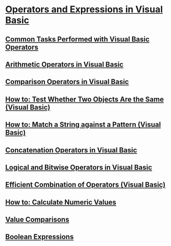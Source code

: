 # [Operators and Expressions in Visual Basic](index.md)
## [Common Tasks Performed with Visual Basic Operators](common-tasks-performed-with-visual-basic-operators.md)
## [Arithmetic Operators in Visual Basic](arithmetic-operators.md)
## [Comparison Operators in Visual Basic](TocOutOfQuery)
## [How to: Test Whether Two Objects Are the Same (Visual Basic)](how-to-test-whether-two-objects-are-the-same.md)
## [How to: Match a String against a Pattern (Visual Basic)](how-to-match-a-string-against-a-pattern.md)
## [Concatenation Operators in Visual Basic](TocOutOfQuery)
## [Logical and Bitwise Operators in Visual Basic](logical-and-bitwise-operators.md)
## [Efficient Combination of Operators (Visual Basic)](efficient-combination-of-operators.md)
## [How to: Calculate Numeric Values](TocOutOfQuery)
## [Value Comparisons](TocOutOfQuery)
## [Boolean Expressions](TocOutOfQuery)
